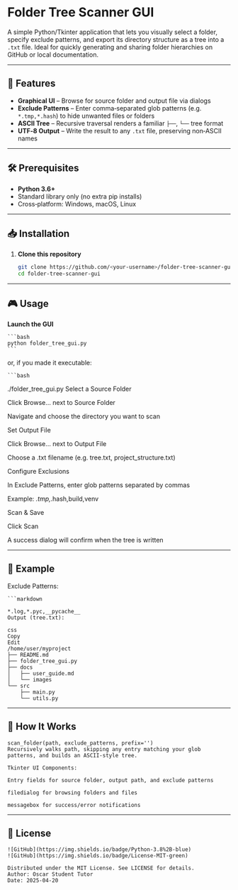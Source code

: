 # Folder Tree Scanner GUI

A simple Python/​Tkinter application that lets you visually select a folder, specify exclude patterns, and export its directory structure as a tree into a `.txt` file. Ideal for quickly generating and sharing folder hierarchies on GitHub or local documentation.

---

## 🚀 Features

- **Graphical UI** – Browse for source folder and output file via dialogs  
- **Exclude Patterns** – Enter comma‑separated glob patterns (e.g. `*.tmp,*.hash`) to hide unwanted files or folders  
- **ASCII Tree** – Recursive traversal renders a familiar `├──`, `└──` tree format  
- **UTF‑8 Output** – Write the result to any `.txt` file, preserving non‑ASCII names  

---

## 🛠 Prerequisites

- **Python 3.6+**  
- Standard library only (no extra pip installs)  
- Cross‑platform: Windows, macOS, Linux  

---

## 📥 Installation

1. **Clone this repository**  
   ```bash
   git clone https://github.com/<your‑username>/folder-tree-scanner-gui.git
   cd folder-tree-scanner-gui

---

## 🎮 Usage

**Launch the GUI**

    ```bash
    python folder_tree_gui.py
    ```

or, if you made it executable:


    ```bash
./folder_tree_gui.py
Select a Source Folder

Click Browse… next to Source Folder

Navigate and choose the directory you want to scan

Set Output File

Click Browse… next to Output File

Choose a .txt filename (e.g. tree.txt, project_structure.txt)

Configure Exclusions

In Exclude Patterns, enter glob patterns separated by commas

Example: *.tmp,*.hash,build,venv

Scan & Save

Click Scan

A success dialog will confirm when the tree is written

---

## 📝 Example
Exclude Patterns:

    ```markdown

    *.log,*.pyc,__pycache__
    Output (tree.txt):

    css
    Copy
    Edit
    /home/user/myproject
    ├── README.md
    ├── folder_tree_gui.py
    ├── docs
    │   ├── user_guide.md
    │   └── images
    └── src
        ├── main.py
        └── utils.py

---

## 🔧 How It Works
    scan_folder(path, exclude_patterns, prefix='')
    Recursively walks path, skipping any entry matching your glob patterns, and builds an ASCII‑style tree.

    Tkinter UI Components:

    Entry fields for source folder, output path, and exclude patterns

    filedialog for browsing folders and files

    messagebox for success/error notifications
---

## 📝 License
    ![GitHub](https://img.shields.io/badge/Python-3.8%2B-blue)
    ![GitHub](https://img.shields.io/badge/License-MIT-green)

    Distributed under the MIT License. See LICENSE for details.
    Author: Oscar Student Tutor
    Date: 2025-04-20